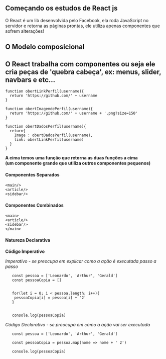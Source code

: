 ## Começando os estudos de React js

<p>O React é um lib desenvolvida pelo Facebook, ela roda JavaScript no servidor e retorna as páginas prontas, ele utiliza apenas componentes que sofrem alterações!</p>

## O Modelo composicional

## O React trabalha com componentes ou seja ele cria peças de 'quebra cabeça', ex: menus, slider, navbars e etc...

 
    function obertLinkPerfil(username){
      return 'https://github.com/' + username
    }

    function obertImagemdePerfil(username){
      return 'https://github.com/' + username + '.png?size=150'
    }

    function obertDadosPerfil(username){
      return{
        Image : obertDadosPerfil(username),
        link: obertLinkPerfil(username)
      }
    } 

<strong>A cima temos uma função que retorna as duas funções a cima <br>
(um componente grande que utiliza outros componentes pequenos)</strong>

<h4>Componentes Separados</h4>

```
<main/>
<article/>
<sidebar/>
```
<h4>Componentes Combinados</h4>

```
<main>
<article/>
<sidebar/>
</main>
```

<h4>Natureza Declarativa</h4>

<strong>Código Imperativo</strong>

<i>Imperativo - se preocupa em explicar como a ação é executada passo a passo</i>

```  
   const pessoa = ['Leonardo', 'Arthur', 'Gerald']
   const pessoaCopia = []
    

   for(let i = 0; i < pessoa.length; i++){
    pessoaCopia[i] = pessoa[i] + '2'
   }


   console.log(pessoaCopia)
```
 
 <i>Código Declarativo - se preocupa em como a ação vai ser executada</i>

```
   const pessoa = ['Leonardo', 'Arthur', 'Gerald']

   const pessoaCopia = pessoa.map(nome => nome + ' 2')

   console.log(pessoaCopia)
```



